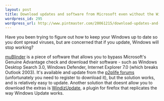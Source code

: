 ```yaml
--- 
layout: post
title: Download updates and software from Microsoft even without the Windows Genuine Advantage check
wordpress_id: 295
wordpress_url: http://www.pintmaster.com/20061215/download-updates-and-software-from-microsoft-even-without-the-windows-genuine-advantage-check/
---
```

Have you been trying to figure out how to keep your Windows up to date so you dont spread viruses, but are concerned that if you update, Windows will stop working?

<a href="http://www.p2plife.com/forums/Official_muBlinder_Page-t320.html">muBlinder</a> is a piece of software that allows you to bypass Microsoft's Genuine Advantage check and download their software - such as Windows Desktop Search 3.0, Windows Defender, Internet Explorer 7.0 (which breaks Outlook 2003). It's available and update from the <a href="http://www.p2plife.com/forums/Official_muBlinder_Page-t320.html">p2plife forums</a> (unfortunately you need to register to download it), but the solution works, and is relatively easy to update. Another solution that doesnt allow you to download the extras is <a href="http://windowsupdate.62nds.com/">WindizUpdate</a>, a plugin for firefox that replicates the way Windows Update works.
